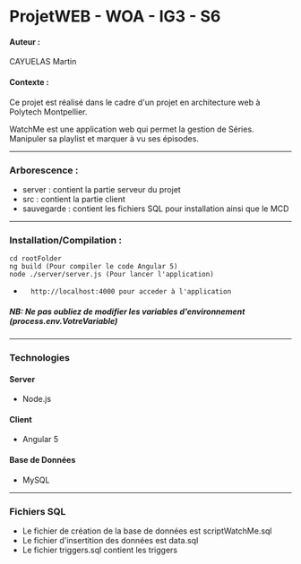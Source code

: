 # ProjetWEB - WOA - IG3 - S6

#### Auteur :
 CAYUELAS Martin

#### Contexte :

Ce projet est réalisé dans le cadre d'un projet en architecture web à Polytech Montpellier.

WatchMe est une application web qui permet la gestion de Séries. Manipuler sa playlist et marquer à vu ses épisodes.

---
### Arborescence :

- server : contient la partie serveur du projet
- src : contient la partie client
- sauvegarde : contient les fichiers SQL pour installation ainsi que le MCD

--- 

### Installation/Compilation :

```
cd rootFolder
ng build (Pour compiler le code Angular 5)
node ./server/server.js (Pour lancer l'application)

```
-       http://localhost:4000 pour acceder à l'application

##### NB: Ne pas oubliez de modifier les variables d'environnement (process.env.VotreVariable)

---

### Technologies

#### Server
- Node.js

#### Client
- Angular 5

#### Base de Données
- MySQL

---

### Fichiers SQL


- Le fichier de création de la base de données est scriptWatchMe.sql
- Le fichier d'insertition des données est data.sql
- Le fichier triggers.sql contient les triggers
